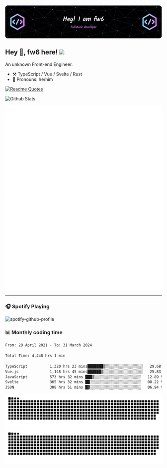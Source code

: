 ![Header](github-header-image.png)

## Hey 👋, fw6 here! <img src="https://github.githubassets.com/images/mona-whisper.gif" height="24" />


An unknown Front-end Engineer.

-   :hammer_and_pick: TypeScript / Vue / Svelte / Rust
-   :man: Pronouns: he/him


[![Readme Quotes](https://quotes-github-readme.vercel.app/api?type=horizontal&theme=algolia)](https://github.com/piyushsuthar/github-readme-quotes)



![Github Stats](https://github-readme-stats.vercel.app/api?username=fw6&bg_color=30,e96443,904e95&title_color=fff&text_color=fff)

![](https://raw.githubusercontent.com/fw6/github-stats-transparent/output/generated/overview.svg)
![](https://raw.githubusercontent.com/fw6/github-stats-transparent/output/generated/languages.svg)


---

### 🎧 Spotify Playing

<!-- ![spotify-github-profile](/img/default.svg) -->

![spotify-github-profile](https://spotify-github-profile.vercel.app/api/view.svg?uid=r6wn4hdvypv0lkzyrj0e0pjct&cover_image=true&theme=default&show_offline=true&background_color=9a10ad&interchange=true&bar_color_cover=true)



### :bar_chart: Monthly coding time 

<!--START_SECTION:waka-->

```txt
From: 28 April 2021 - To: 31 March 2024

Total Time: 4,448 hrs 1 min

TypeScript          1,320 hrs 23 mins███████▒░░░░░░░░░░░░░░░░░   29.68 %
Vue.js              1,148 hrs 45 mins██████▒░░░░░░░░░░░░░░░░░░   25.83 %
JavaScript          573 hrs 32 mins ███▒░░░░░░░░░░░░░░░░░░░░░   12.89 %
Svelte              365 hrs 32 mins ██░░░░░░░░░░░░░░░░░░░░░░░   08.22 %
JSON                308 hrs 51 mins █▓░░░░░░░░░░░░░░░░░░░░░░░   06.94 %
```

<!--END_SECTION:waka-->




![github contribution grid snake animation](https://raw.githubusercontent.com/platane/platane/output/github-contribution-grid-snake-dark.svg#gh-dark-mode-only)![github contribution grid snake animation](https://raw.githubusercontent.com/platane/platane/output/github-contribution-grid-snake.svg#gh-light-mode-only)
